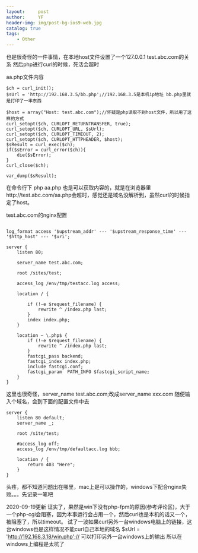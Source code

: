 ```yaml
---
layout:     post
author:     YF
header-img: img/post-bg-ios9-web.jpg
catalog: true
tags:
    - Other
---
```

也是很奇怪的一件事情，在本地host文件设置了一个127.0.0.1 test.abc.com的关系
然后php进行curl的时候，死活会超时

aa.php文件内容
```
$ch = curl_init();
$sUrl = 'http://192.168.3.5/bb.php';//192.168.3.5是本机ip地址 bb.php里就是打印了一串东西

$host = array("Host: test.abc.com");//怀疑是php读取不到host文件，所以用了这样的方式
curl_setopt($ch, CURLOPT_RETURNTRANSFER, true);
curl_setopt($ch, CURLOPT_URL, $sUrl);
curl_setopt($ch, CURLOPT_TIMEOUT, 2);  
curl_setopt($ch, CURLOPT_HTTPHEADER, $host);
$sResult = curl_exec($ch);
if($sError = curl_error($ch)){
	die($sError);
}
curl_close($ch);

var_dump($sResult);
```

在命令行下 php aa.php 也是可以获取内容的，就是在浏览器里http://test.abc.com/aa.php会超时，感觉还是域名没解析到，虽然curl的时候指定了host。

test.abc.com的nginx配置

```

log_format access '$upstream_addr' --- '$upstream_response_time' --- '$http_host' --- '$uri';

server {
	listen 80;
	
	server_name test.abc.com;

	root /sites/test;

	access_log /env/tmp/testacc.log access;

	location / {
		
		if (!-e $request_filename) {
			rewrite ^ /index.php last;
		}
		index index.php;
	}

	location ~ \.php$ {
        if (!-e $request_filename) {
            rewrite ^ /index.php last;
        }
		fastcgi_pass backend;
		fastcgi_index index.php;
		include fastcgi.conf;
        fastcgi_param  PATH_INFO $fastcgi_script_name;
	}
}
```
这里也很奇怪，server_name test.abc.com;改成server_name xxx.com 随便输入个域名，会到下面的配置文件中去
```
server {
    listen 80 default;
    server_name _;

    root /site/test;
	
    #access_log off;
	access_log /env/tmp/defaultacc.log bbb;
	
    location / {
        return 403 "Here";
    }
}
```
头疼，都不知道问题出在哪里，mac上是可以操作的，windows下配合nginx失败。。。先记录一笔吧

2020-09-19更新
证实了，果然是win下没有php-fpm的原因(参考评论区)，大于一个php-cgi会阻塞，因为本事运行会占用一个，然后curl也是本机的话又一个，被阻塞了，所以timeout。
试了一波如果curl另外一台windows电脑上的链接，这台windows也是这样情况不能curl自己本地的域名
$sUrl = 'http://192.168.3.18/win.php';// 可以打印另外一台windows上的输出
所以在windows上编程是太坑了
